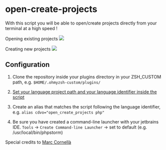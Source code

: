 # open-create-projects

With this script you will be able to open/create projects directly from your terminal at a high speed !

Opening existing projects
![](http://recordit.co/LDskdQ3q3t.gif)

Creating new projects
![](http://recordit.co/DHHZmdb0oB.gif)

## Configuration

1. Clone the repository inside your plugins directory in your ZSH_CUSTOM path, e.g. `$HOME/.ohmyzsh-custom/plugins/`

2. [Set your language project path and your language identifier inside the script](https://github.com/MarcosSegovia/open-create-projects/blob/master/open-create-projects.plugin.zsh#L1-L9)

3. Create an alias that matches the script following the language identifier, e.g.
`alias cdvo="open_create_projects php"`

4. Be sure you have created a command-line launcher with your jetbrains IDE. `Tools` -> `Create Command-line Launcher` -> set to default (e.g. /usr/local/bin/phpstorm)

Special credits to [Marc Cornellà](https://github.com/mcornella)
